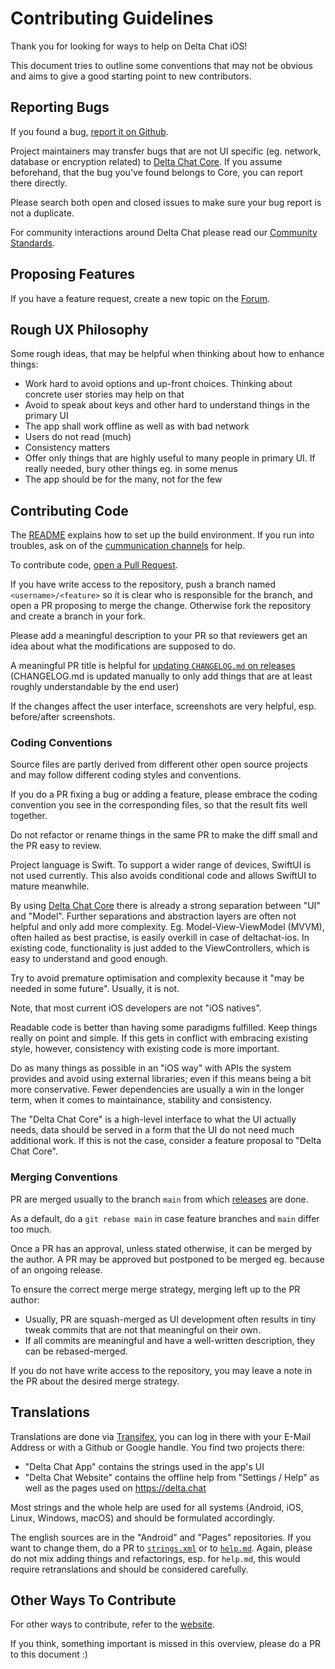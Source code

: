 # Contributing Guidelines

Thank you for looking for ways to help on Delta Chat iOS!

This document tries to outline some conventions that may not be obvious
and aims to give a good starting point to new contributors.


## Reporting Bugs

If you found a bug, [report it on Github](https://github.com/deltachat/deltachat-ios/issues).

Project maintainers may transfer bugs that are not UI specific
(eg. network, database or encryption related)
to [Delta Chat Core](https://github.com/deltachat/deltachat-core-rust/issues).
If you assume beforehand, that the bug you've found belongs to Core,
you can report there directly.

Please search both open and closed issues to make sure your bug report is not a duplicate.

For community interactions around Delta Chat
please read our [Community Standards](https://delta.chat/community-standards).


## Proposing Features

If you have a feature request,
create a new topic on the [Forum](https://support.delta.chat/c/features/6).


## Rough UX Philosophy

Some rough ideas, that may be helpful when thinking about how to enhance things:

- Work hard to avoid options and up-front choices.
  Thinking about concrete user stories may help on that
- Avoid to speak about keys and other hard to understand things in the primary UI
- The app shall work offline as well as with bad network
- Users do not read (much)
- Consistency matters
- Offer only things that are highly useful to many people in primary UI.
  If really needed, bury other things eg. in some menus
- The app should be for the many, not for the few


## Contributing Code

The [README](./README.md) explains how to set up the build environment.
If you run into troubles,
ask on of the [cummunication channels](https://delta.chat/contribute) for help.

To contribute code,
[open a Pull Request](https://github.com/deltachat/deltachat-ios/pulls).

If you have write access to the repository,
push a branch named `<username>/<feature>`
so it is clear who is responsible for the branch,
and open a PR proposing to merge the change.
Otherwise fork the repository and create a branch in your fork.

Please add a meaningful description to your PR
so that reviewers get an idea about what the modifications are supposed to do.

A meaningful PR title is helpful for [updating `CHANGELOG.md` on releases](./RELEASE.md)
(CHANGELOG.md is updated manually
to only add things that are at least roughly understandable by the end user)

If the changes affect the user interface,
screenshots are very helpful,
esp. before/after screenshots.


### Coding Conventions

Source files are partly derived from different other open source projects
and may follow different coding styles and conventions.

If you do a PR fixing a bug or adding a feature,
please embrace the coding convention you see in the corresponding files,
so that the result fits well together.

Do not refactor or rename things in the same PR
to make the diff small and the PR easy to review.

Project language is Swift.
To support a wider range of devices, SwiftUI is not used currently.
This also avoids conditional code and allows SwiftUI to mature meanwhile.

By using [Delta Chat Core](https://github.com/deltachat/deltachat-core-rust)
there is already a strong separation between "UI" and "Model".
Further separations and abstraction layers are often not helpful
and only add more complexity.
Eg. Model-View-ViewModel (MVVM), often hailed as best practise,
is easily overkill in case of deltachat-ios.
In existing code, functionality is just added to the ViewControllers,
which is easy to understand and good enough.

Try to avoid premature optimisation
and complexity because it "may be needed in some future".
Usually, it is not.

Note, that most current iOS developers are not "iOS natives".

Readable code is better than having some paradigms fulfilled.
Keep things really on point and simple.
If this gets in conflict with embracing existing style, however,
consistency with existing code is more important.

Do as many things as possible in an "iOS way" with APIs the system provides
and avoid using external libraries;
even if this means being a bit more conservative.
Fewer dependencies are usually a win in the longer term,
when it comes to maintainance, stability and consistency.

The "Delta Chat Core" is a high-level interface to what the UI actually needs,
data should be served in a form that the UI do not need much additional work.
If this is not the case, consider a feature proposal to "Delta Chat Core".


### Merging Conventions

PR are merged usually to the branch `main` from which [releases](./RELEASE.md) are done.

As a default, do a `git rebase main` in case feature branches and `main` differ too much.

Once a PR has an approval, unless stated otherwise, it can be merged by the author.
A PR may be approved but postponed to be merged eg. because of an ongoing release.

To ensure the correct merge merge strategy, merging left up to the PR author:

- Usually, PR are squash-merged
  as UI development often results in tiny tweak commits that are not that meaningful on their own.
- If all commits are meaningful and have a well-written description,
  they can be rebased-merged.

If you do not have write access to the repository,
you may leave a note in the PR about the desired merge strategy.


## Translations

Translations are done via [Transifex](https://explore.transifex.com/delta-chat/),
you can log in there with your E-Mail Address or with a Github or Google handle.
You find two projects there:
- "Delta Chat App" contains the strings used in the app's UI
- "Delta Chat Website" contains the offline help from "Settings / Help"
  as well as the pages used on <https://delta.chat>

Most strings and the whole help are used for all systems
(Android, iOS, Linux, Windows, macOS)
and should be formulated accordingly.

The english sources are in the "Android" and "Pages" repositories.
If you want to change them,
do a PR to [`strings.xml`](https://github.com/deltachat/deltachat-android/blob/main/res/values/strings.xml)
or to [`help.md`](https://github.com/deltachat/deltachat-pages/blob/master/en/help.md).
Again, please do not mix adding things and refactorings, esp. for `help.md`,
this would require retranslations and should be considered carefully.


## Other Ways To Contribute

For other ways to contribute, refer to the [website](https://delta.chat/contribute).

If you think, something important is missed in this overview,
please do a PR to this document :)
